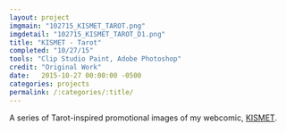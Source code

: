 ```yaml
---
layout: project
imgmain: "102715_KISMET_TAROT.png"
imgdetail: "102715_KISMET_TAROT_D1.png"
title: "KISMET - Tarot"
completed: "10/27/15"
tools: "Clip Studio Paint, Adobe Photoshop"
credit: "Original Work"
date:   2015-10-27 00:00:00 -0500
categories: projects
permalink: /:categories/:title/
---
```

A series of Tarot-inspired promotional images of my webcomic, <a href="http://www.kismet-comic.com">KISMET</a>.